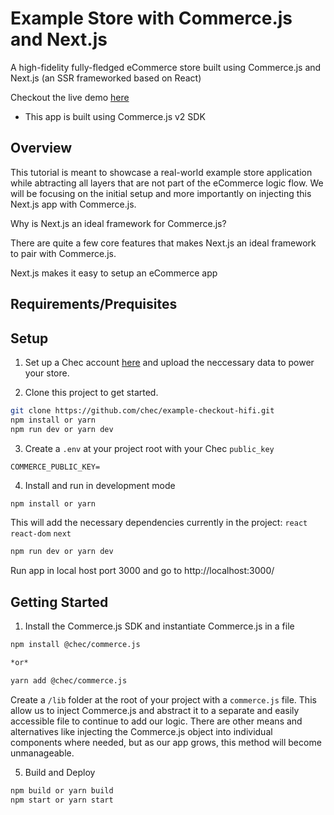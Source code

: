 # Example Store with Commerce.js and Next.js 

A high-fidelity fully-fledged eCommerce store built using Commerce.js and Next.js (an SSR frameworked based on React)

Checkout the live demo [here]()

- This app is built using Commerce.js v2 SDK

## Overview

This tutorial is meant to showcase a real-world example store application while abtracting all layers that are not part of the eCommerce logic flow. We will be focusing on the initial setup and more importantly on injecting this Next.js app with Commerce.js. 

Why is Next.js an ideal framework for Commerce.js?

There are quite a few core features that makes Next.js an ideal framework to pair with Commerce.js. 

Next.js makes it easy to setup an eCommerce app

## Requirements/Prequisites


## Setup

1. Set up a Chec account [here]() and upload the neccessary data to power your store.

2. Clone this project to get started. 
```bash
git clone https://github.com/chec/example-checkout-hifi.git
npm install or yarn 
npm run dev or yarn dev
```

3. Create a `.env` at your project root with your Chec `public_key` 

```
COMMERCE_PUBLIC_KEY=
```

4. Install and run in development mode

```bash
npm install or yarn 
```
This will add the necessary dependencies currently in the project: `react` `react-dom` `next`

```bash
npm run dev or yarn dev
```
Run app in local host port 3000 and go to http://localhost:3000/ 

## Getting Started

1. Install the Commerce.js SDK and instantiate Commerce.js in a file

```bash
npm install @chec/commerce.js

*or* 

yarn add @chec/commerce.js
```

Create a `/lib` folder at the root of your project with a `commerce.js` file. This allow us to inject Commerce.js and abstract it to a separate and easily accessible file to continue to add our logic. There are other means and alternatives like injecting the Commerce.js object into individual components where needed, but as our app grows, this method will become unmanageable. 

5. Build and Deploy

```bash
npm build or yarn build
npm start or yarn start
```